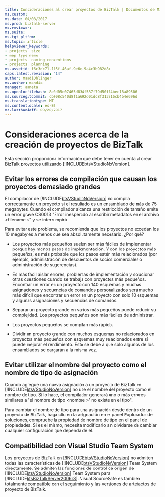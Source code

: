 ```yaml
---
title: Consideraciones al crear proyectos de BizTalk | Documentos de Microsoft
ms.custom: 
ms.date: 06/08/2017
ms.prod: biztalk-server
ms.reviewer: 
ms.suite: 
ms.tgt_pltfrm: 
ms.topic: article
helpviewer_keywords:
- projects, size
- map type name
- projects, naming conventions
- projects, planning
ms.assetid: f6c3dc71-105f-46af-9e6e-9a4c3b982d8c
caps.latest.revision: "14"
author: MandiOhlinger
ms.author: mandia
manager: anneta
ms.openlocfilehash: 8e9d05e07465d834f587f79d50f04bec18a89506
ms.sourcegitcommit: cb908c540d8f1a692d01dc8f313e16cb4b4e696d
ms.translationtype: MT
ms.contentlocale: es-ES
ms.lasthandoff: 09/20/2017
---
```

# <a name="considerations-when-creating-biztalk-projects"></a>Consideraciones acerca de la creación de proyectos de BizTalk
Esta sección proporciona información que debe tener en cuenta al crear BizTalk proyectos utilizando [!INCLUDE[btsVStudioNoVersion](../includes/btsvstudionoversion-md.md)].  
  
## <a name="avoid-compilation-errors-caused-by-projects-that-are-too-large"></a>Evitar los errores de compilación que causan los proyectos demasiado grandes  
 El compilador de [!INCLUDE[btsVStudioNoVersion](../includes/btsvstudionoversion-md.md)] no compila correctamente un proyecto si el resultado es un ensamblado de más de 75 megabytes. Cuando el compilador alcanza una restricción de tamaño emite un error grave CS0013 "Error inesperado al escribir metadatos en el archivo \<filename >" y se interrumpirá.  
  
 Para evitar este problema, se recomienda que los proyectos no excedan los 10 megabytes a menos que sea absolutamente necesario. ¿Por qué?  
  
-   Los proyectos más pequeños suelen ser más fáciles de implementar porque hay menos pasos de implementación. Y con los proyectos más pequeños, es más probable que los pasos estén más relacionados (por ejemplo, administración de descuentos de socios comerciales o administración de sugerencias).  
  
-   Es más fácil aislar errores, problemas de implementación y solucionar otras cuestiones cuando se trabaja con proyectos más pequeños. Encontrar un error en un proyecto con 140 esquemas y muchas asignaciones y secuencias de comandos personalizados será mucho más difícil que encontrar un error en un proyecto con solo 10 esquemas y algunas asignaciones y secuencias de comandos.  
  
-   Separar un proyecto grande en varios más pequeños puede reducir su complejidad. Los proyectos pequeños son más fáciles de administrar.  
  
-   Los proyectos pequeños se compilan más rápido.  
  
-   Dividir un proyecto grande con muchos esquemas no relacionados en proyectos más pequeños con esquemas muy relacionados entre sí puede mejorar el rendimiento. Esto se debe a que solo algunos de los ensamblados se cargarán a la misma vez.  
  
## <a name="avoid-using-the-project-name-as-the-map-type-name"></a>Evitar utilizar el nombre del proyecto como el nombre de tipo de asignación  
 Cuando agregue una nueva asignación a un proyecto de BizTalk en [!INCLUDE[btsVStudioNoVersion](../includes/btsvstudionoversion-md.md)] no use el nombre del proyecto como el nombre de tipo. Si lo hace, el compilador generará uno o más errores similares a "el nombre de tipo \<nombre >' no existe en el tipo".  
  
 Para cambiar el nombre de tipo para una asignación desde dentro de un proyecto de BizTalk, haga clic en la asignación en el panel Explorador de soluciones, compruebe la propiedad de nombre de tipo en el panel de propiedades. Si es el mismo, necesita modificarlo sin olvidarse de cambiar cualquier configuración que dependa de él.  
  
## <a name="visual-studio-team-system-support"></a>Compatibilidad con Visual Studio Team System  
 Los proyectos de BizTalk en [!INCLUDE[btsVStudioNoVersion](../includes/btsvstudionoversion-md.md)] no admiten todas las características de [!INCLUDE[btsVStudioNoVersion](../includes/btsvstudionoversion-md.md)] Team System directamente. Se admiten las funciones de control de origen de [!INCLUDE[btsVStudioNoVersion](../includes/btsvstudionoversion-md.md)] Team System para [!INCLUDE[btsBizTalkServer2006r3](../includes/btsbiztalkserver2006r3-md.md)]. Visual SourceSafe es también totalmente compatible con el seguimiento y las versiones de artefactos de proyecto de BizTalk.